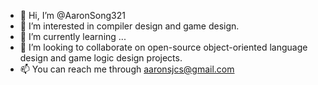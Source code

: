 - 👋 Hi, I’m @AaronSong321
- 👀 I’m interested in compiler design and game design.
- 🌱 I’m currently learning ...
- 💞️ I’m looking to collaborate on open-source object-oriented language design and game logic design projects.
- 📫 You can reach me through aaronsjcs@gmail.com

<!---
AaronSong321/AaronSong321 is a ✨ special ✨ repository because its `README.md` (this file) appears on your GitHub profile.
You can click the Preview link to take a look at your changes.
--->
